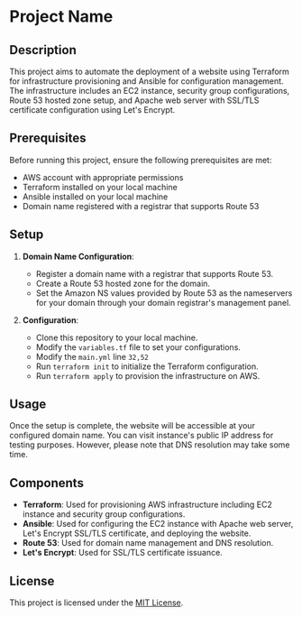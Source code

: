 # Project Name

## Description
This project aims to automate the deployment of a website using Terraform for infrastructure provisioning and Ansible for configuration management. The infrastructure includes an EC2 instance, security group configurations, Route 53 hosted zone setup, and Apache web server with SSL/TLS certificate configuration using Let's Encrypt.

## Prerequisites
Before running this project, ensure the following prerequisites are met:
- AWS account with appropriate permissions
- Terraform installed on your local machine
- Ansible installed on your local machine
- Domain name registered with a registrar that supports Route 53

## Setup
1. **Domain Name Configuration**: 
    - Register a domain name with a registrar that supports Route 53.
    - Create a Route 53 hosted zone for the domain.
    - Set the Amazon NS values provided by Route 53 as the nameservers for your domain through your domain registrar's management panel.

2. **Configuration**:
    - Clone this repository to your local machine.
    - Modify the `variables.tf` file to set your configurations.
    - Modify the `main.yml` line `32,52`
    - Run `terraform init` to initialize the Terraform configuration.
    - Run `terraform apply` to provision the infrastructure on AWS.

## Usage
Once the setup is complete, the website will be accessible at your configured domain name. You can visit instance's public IP address for testing purposes. However, please note that DNS resolution may take some time.

## Components
- **Terraform**: Used for provisioning AWS infrastructure including EC2 instance and security group configurations.
- **Ansible**: Used for configuring the EC2 instance with Apache web server, Let's Encrypt SSL/TLS certificate, and deploying the website.
- **Route 53**: Used for domain name management and DNS resolution.
- **Let's Encrypt**: Used for SSL/TLS certificate issuance.

## License
This project is licensed under the [MIT License](LICENSE).

